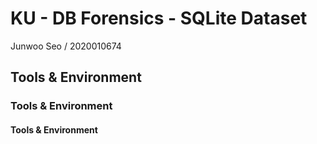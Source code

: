 # **KU - DB Forensics - SQLite Dataset**
Junwoo Seo / 2020010674

## Tools & Environment
### Tools & Environment
#### Tools & Environment
